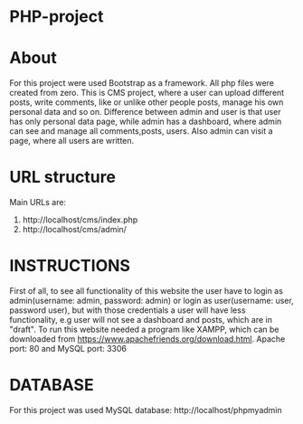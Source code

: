 # PHP-project
# About
For this project were used Bootstrap as a framework. All php files were created from zero.
This is CMS project, where a user can upload different posts, write comments, like or unlike other people posts, manage his own personal data and so on. Difference between admin and user
is that user has only personal data page, while admin has a dashboard, where admin can see and manage all comments,posts, users. Also admin can visit a page, where all users are written.
# URL structure
Main URLs are:
1) http://localhost/cms/index.php
2) http://localhost/cms/admin/
# INSTRUCTIONS
First of all, to see all functionality of this website the user have to login as admin(username: admin, password: admin) or login as user(username: user, password user),
but with those credentials a user will have less functionality, e.g user will not see a dashboard and posts, which are in "draft". To run this website needed a program like XAMPP,
which can be downloaded from https://www.apachefriends.org/download.html. Apache port: 80 and MySQL port: 3306 
# DATABASE
For this project was used MySQL database: http://localhost/phpmyadmin
